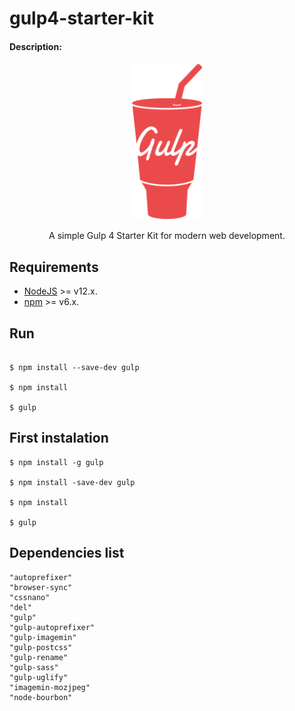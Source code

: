 # gulp4-starter-kit

#### Description: 

<p align="center">
    <img height="250" src="https://github.com/0neLife/gulp4-starter-kit/blob/master/src/img/gulp-logo.png">
  <p align="center">A simple Gulp 4 Starter Kit for modern web development.</p>
</p>

Requirements
-----------
* [NodeJS](http://nodejs.org/) >= v12.x.
* [npm](https://www.npmjs.com/) >= v6.x.

Run
-----------
```

$ npm install --save-dev gulp

$ npm install

$ gulp
```

First instalation
-----------
```
$ npm install -g gulp

$ npm install -save-dev gulp

$ npm install

$ gulp
```

Dependencies list
-----------
```
"autoprefixer"
"browser-sync"
"cssnano"
"del"
"gulp"
"gulp-autoprefixer"
"gulp-imagemin"
"gulp-postcss"
"gulp-rename"
"gulp-sass"
"gulp-uglify"
"imagemin-mozjpeg"
"node-bourbon"
```
